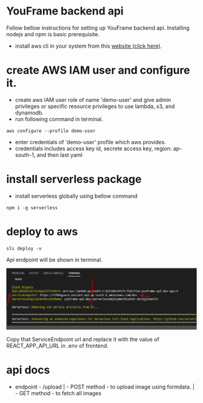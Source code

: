 # YouFrame backend api

Follow bellow instructions for setting up YouFrame backend api. Installing nodejs and npm is basic prerequisite.

- install aws cli in your system from this [website (click here)](https://aws.amazon.com/cli/).

# create AWS IAM user and configure it.

- create aws IAM user role of name 'demo-user' and give admin privileges or specific resource privileges to use lambda, s3, and dynamodb.
- run following command in terminal.

```
aws configure --profile demo-user
```

- enter credentials of 'demo-user' profile which aws provides.
- credentials includes access key id, secrete access key, region: ap-south-1, and then last yaml

# install serverless package

- install serverless globally using bellow command

```
npm i -g serverless
```

# deploy to aws

```
sls deploy -v
```

Api endpoint will be shown in terminal.

<img src="https://github.com/NikhilShisode/youframe-api/blob/master/assets/apiendpoint-url.PNG" alt="screenshot of terminal">

Copy that ServiceEndpoint url and replace it with the value of REACT_APP_API_URL in .env of frontend.

# api docs

- endpoint - /upload
  | - POST method - to upload image using formdata.
  | - GET method - to fetch all images
